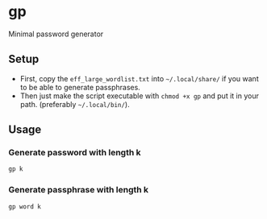 # gp
Minimal password generator
## Setup
- First, copy the `eff_large_wordlist.txt` into `~/.local/share/` if you want to be able to generate passphrases.
- Then just make the script executable with `chmod +x gp` and put it in your path. (preferably `~/.local/bin/`).
## Usage
### Generate password with length k
```sh
gp k
```
### Generate passphrase with length k
```sh
gp word k
```
